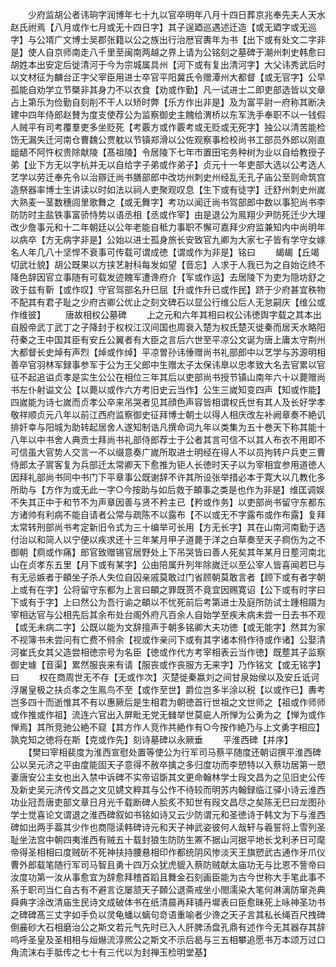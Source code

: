 <!-- { "loadSidebar": true } -->
　　少府监胡公者讳珦字润博年七十九以官卒明年八月十四日葬京兆奉先夫人天水赵氏祔焉【八月或作七月或无十四日字】其子逞廼巡遇述迁造【或无廼字或无巡字】与公壻广文博士吴郡张籍以公之族出行治厯官夀年为书【出下或有处文二字非是】使人自京师南走八千里至闽南两越之界上请为公铭刻之墓碑于潮州刺史韩愈曰胡姓本出安定后徙清河于今为宗城属具州【河下或有复出清河字】大父讳秀武后时以文材征为麟台正字父宰臣用进士卒官平阳冀氏令赠潭州大都督【或无官字】公早孤能自劝学立节槩非其身力不以衣食【劝或作勤】凡一试进士二即吏部选皆以文章占上第乐为俭勤自刻削不干人以矫时弊【乐方作出非是】及为富平尉一府称其断决建中四年侍郎赵賛为度支使荐公为监察御史主餽给渭桥以东军洗手奉职不以一钱假人贼平有司考覆羣吏多坐贬死【考覈方或作覈考或无贬或无死字】独公以清苦能检饬无漏失迁河南仓曹魏公贾躭以节镇郑滑以公佐观察事检校尚书工部员外郎以刚直龃龉不阿忤权贵除献陵【髙祖陵】令居陵下七年市置田宅务种树为业以自给教授子弟【业下方无以字杭并无以自给字子弟或作弟子】贞元十一年吏部大选以公考选人艺学以劳迁奉先令以治辧迁尚书膳部郎中改坊州刺史州经乱无孔子庙公至则命筑宫造祭器率博士生讲读以时如法以祠人吏聚观叹息【生下或有徒字】迁舒州刺史州嵗大熟麦一茎数穗闾里歌舞之【或无舞字】考功以闻迁尚书驾部郎中数以事犯尚书李防防时主盐铁事富骄恃势以语丞相【丞或作宰】由是退公为鳯翔少尹防死迁少大理改少詹事元和十二年朝廷以公年老能自秪力事职不懈可嘉拜少府监兼知内中尚明年以病卒【方无病字非是】公始以进士孤身旅长安致官九卿为大家七子皆有学守女嫁名人年几八十坚悍不衰事可传载可谓成徳【谓或作为非是】铭曰
　　朅朅【丘竭切武壮貌】胡公既果以方挟艺射科每发如望【音忘】人求于人我已为之自始讫终不降色辞因官立事随有可载发迹餽军遭谗府介【军或作运】去居陵下为吏为隠坊舒之政于兹有靳【或作叹】守官驾部名升巳屈【升或作升已或作民】跻于少府甚宜秩物不配其有君子耻之少府古卿公优止之刻文碑石以显公行维公后人无怠嗣庆【维公或作维彼】
　　唐故相权公墓碑
　　上之元和六年其相曰权公讳徳舆字载之其本出自殷帝武丁武丁之子降封于权权江汉间国也周衰入楚为权氏楚灭徙秦而居天水略阳苻秦之王中国其臣有安丘公翼者有大臣之言后六世至平凉公文诞为唐上庸太守荆州大都督长史焯有声烈【焯或作绰】平凉曽孙讳倕赠尚书礼部郎中以艺学与苏源明相善卒官羽林军録事参军于公为王父郎中生赠太子太保讳臯以忠孝致大名去官累以官征不起追谥贞孝是实生公公在相位三年其后以吏部尚书授节镇山南年六十以薨赠尚书左仆射谥文公【以薨以或作六方考旧史云当作】公生三嵗知变四声【知或作能】四嵗能为诗七嵗而贞孝公卒来吊哭者见其顔色声容皆相谓权氏世有其人及长好学孝敬祥顺贞元八年以前江西府监察御史征拜博士朝士以得人相庆改左补阙章奏不絶讥排奸幸与阳城为助转起居舍人遂知制诰凡撰命词九年以类集为五十巻天下称其能十八年以中书舍人典贡士拜尚书礼部侍郎荐士于公者其言可信不以其人布衣不用即不可信虽大官势人交言一不以缀意奏广嵗所取进士明经在得人不以员拘转户兵吏三曹侍郎太子賔客复为兵部迁太常卿天下愈推为钜人长徳时天子以为宰相宜参用道徳人因拜礼部尚书同中书门下平章事公既谢辞不许其所设张举措必本于寛大以几教化多所助与【方作为或无此一字○今按助与如后救于頔事之类是也作为非是】维匡调娱不失其正中于和节不为声章因善与贤不矜主已【矜或作务】以吏部尚书留守东都东方诸帅有利病不能自请者公常与疏陈不以露布【不以或无不字露布或作布露】复拜太常转刑部尚书考定新旧令式为三十编举可长用【方无长字】其在山南河南勤于选付治以和简人以宁便以疾求还十三年某月甲子道薨于洋之白草奏至天子痌伤为之不御朝【痌或作痛】郎官致赠锡官居野处上下吊哭皆曰善人死矣其年某月日塟河南北山在贞孝东五里【月下或有某字】公由陪属升列年除嵗迁以至公宰人皆喜闻若巳与有无忌嫉者于頔坐子杀人失位自囚亲戚莫敢过门省顾朝莫敢言者【顾下或有者字朝上或有在字】公将留守东都为上言曰頔之罪既贳不竟宜因赐寛诏【公下或有时字曰下或有于字】上曰然公为吾行谕之頔以不忧死前后考第进士及庭所防试士踵相蹑为宰相达官与公相先后其余布处台阁外府凡百余人自始学至疾未病未尝一日去书不观【或无未病二字】公既以能为文辞擅声于朝多铭卿大夫功徳【或无能字】然其为家不视簿书未尝问有亡费不偫余【视或作亲问下或有其字诸本偫作待或作诸】公娶清河崔氏女其父造尝相徳宗号为名臣【徳或作代方考宰相表云当作徳】既塟其子监察御史璩【音渠】累然服丧来有请【服丧或作丧服方无来字】乃作铭文【或无铭字】曰
　　权在商周世无不存【无或作次】灭楚徙秦嬴刘之间甘泉始侯以及安丘诋诃浮屠皇极之扶贞孝之生鳯鸟不至【或作至世】爵位岂多半涂以税【以或作已】夀考岂多四十而逝惟其不有以惠厥后是生相君为朝徳首行世祖之文世师之【祖或作师师或作推或作祖】流连六官出入屏毗无党无雠举世莫疵人所惮为公勇为之【惮为或作惮焉】其所竞驰公絶不窥【其方作人竞作共絶作有○今按作絶乃与上文勇字相应】孰克知之徳将在斯【克或作先】刻诗墓碑以永厥垂
　　平淮西碑【并序】
　　【樊曰宰相裴度为淮西宣慰处置等使公为行军司马蔡平随度还朝诏撰平淮西碑公以吴元济之平由度能固天子意得不赦卒擒之多归度功而李愬特以入蔡功居第一愬妻唐安公主女也出入禁中诉碑不实帝诏斲其文更命翰林学士叚文昌为之见旧史公传及新史吴元济传文昌之文见姚文粹其与公作不待较而明苏内翰録临江驿小诗云淮西功业冠吾唐吏部文章日月光千载断碑人脍炙不知世有叚文昌尽之矣陈无巳曰龙图孙学士觉喜论文谓退之淮西碑叙如书铭如诗又云少防谓元和圣徳诗于韩文为下与淮西碑如出两手葢其少作也商隠读韩碑诗元和天子神武姿彼何人哉轩与羲誓将上雪列圣耻坐法宫中朝四夷淮西有贼五十载封狼生防防生罴不据山河据平地长戈利矛日可麾帝得圣相相曰度贼斫不死神扶持腰悬相印作都统阴风惨淡天王旗愬武古通作牙爪仪曹外郎载笔随行军司马智且勇十四万众犹虎貔入蔡防贼献太庙功无与比恩不訾帝曰汝度功第一汝从事愈宜为辞愈拜稽首蹈且舞金石刻画臣能为古今世称大手笔此事不系于职司当仁自古有不避言讫屡颔天子頥公退斋戒坐小閤濡染大笔何淋漓防窜尧典舜典字涂改清庙生民诗文成破体书在纸清晨再拜铺丹墀表曰臣愈昧死上咏神圣功书之碑碑髙三丈字如手负以灵龟蟠以螭句竒语重喻者少谗之天子言其私长绳百尺拽碑倒麄砂大石相磨治公之斯文若元气先时已入人肝脾汤盘孔鼎有述作今无其器存其辞呜呼圣皇及圣相相与烜爀流淳熈公之斯文不示后曷与三五相攀追愿书万本颂万过口角流沫右手胝传之七十有三代以为封禅玉检明堂基】

